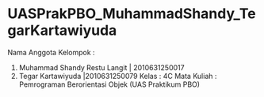 # UASPrakPBO_MuhammadShandy_TegarKartawiyuda
Nama Anggota Kelompok : 
1. Muhammad Shandy Restu Langit | 2010631250017 
2. Tegar Kartawiyuda |2010631250079 
Kelas : 4C 
Mata Kuliah : Pemrograman Berorientasi Objek (UAS Praktikum PBO)
